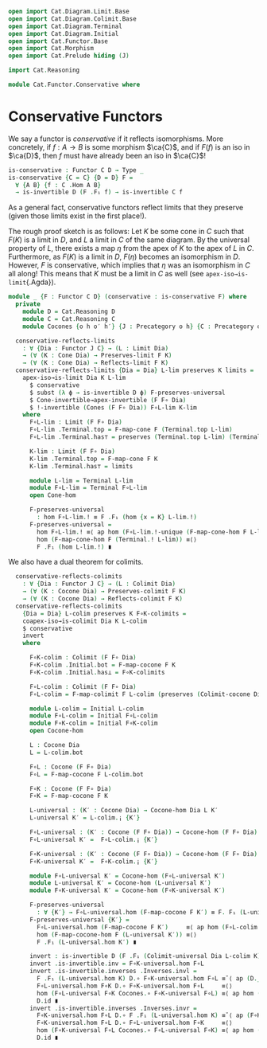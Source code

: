 ```agda
open import Cat.Diagram.Limit.Base
open import Cat.Diagram.Colimit.Base
open import Cat.Diagram.Terminal
open import Cat.Diagram.Initial
open import Cat.Functor.Base
open import Cat.Morphism
open import Cat.Prelude hiding (J)

import Cat.Reasoning

module Cat.Functor.Conservative where
```

<!--
```agda
private variable
  o h o₁ h₁ : Level
  C D J : Precategory o h
open Precategory
open Functor
```
-->

# Conservative Functors

We say a functor is _conservative_ if it reflects isomorphisms. More concretely,
if $f : A \to B$ is some morphism $\ca{C}$, and if $F(f)$ is an iso in $\ca{D}$,
then $f$ must have already been an iso in $\ca{C}$!

```agda
is-conservative : Functor C D → Type _
is-conservative {C = C} {D = D} F =
  ∀ {A B} {f : C .Hom A B}
  → is-invertible D (F .F₁ f) → is-invertible C f
```

As a general fact, conservative functors reflect limits that they preserve
(given those limits exist in the first place!).

The rough proof sketch is as follows: Let $K$ be some cone in $C$ such that
$F(K)$ is a limit in $D$, and $L$ a limit in $C$ of the same diagram.
By the universal property of $L$, there exists a map $\eta$ from the apex of $K$
to the apex of $L$ in $C$. Furthermore, as $F(K)$ is a limit in $D$, $F(\eta)$
becomes an isomorphism in $D$. However, $F$ is conservative, which implies that
$\eta$ was an isomorphism in $C$ all along! This means that $K$ must be a limit
in $C$ as well (see `apex-iso→is-limit`{.Agda}).

```agda
module _ {F : Functor C D} (conservative : is-conservative F) where
  private
    module D = Cat.Reasoning D
    module C = Cat.Reasoning C
    module Cocones {o h o′ h′} {J : Precategory o h} {C : Precategory o′ h′} {Dia : Functor J C} = Cat.Reasoning (Cocones Dia)

  conservative-reflects-limits
    : ∀ {Dia : Functor J C} → (L : Limit Dia)
    → (∀ (K : Cone Dia) → Preserves-limit F K)
    → (∀ (K : Cone Dia) → Reflects-limit F K)
  conservative-reflects-limits {Dia = Dia} L-lim preserves K limits =
    apex-iso→is-limit Dia K L-lim
      $ conservative
      $ subst (λ ϕ → is-invertible D ϕ) F-preserves-universal
      $ Cone-invertible→apex-invertible (F F∘ Dia)
      $ !-invertible (Cones (F F∘ Dia)) F∘L-lim K-lim
    where
      F∘L-lim : Limit (F F∘ Dia)
      F∘L-lim .Terminal.top = F-map-cone F (Terminal.top L-lim)
      F∘L-lim .Terminal.has⊤ = preserves (Terminal.top L-lim) (Terminal.has⊤ L-lim)

      K-lim : Limit (F F∘ Dia)
      K-lim .Terminal.top = F-map-cone F K
      K-lim .Terminal.has⊤ = limits

      module L-lim = Terminal L-lim
      module F∘L-lim = Terminal F∘L-lim
      open Cone-hom

      F-preserves-universal
        : hom F∘L-lim.! ≡ F .F₁ (hom {x = K} L-lim.!)
      F-preserves-universal =
        hom F∘L-lim.! ≡⟨ ap hom (F∘L-lim.!-unique (F-map-cone-hom F L-lim.!)) ⟩
        hom (F-map-cone-hom F (Terminal.! L-lim)) ≡⟨⟩
        F .F₁ (hom L-lim.!) ∎
```

We also have a dual theorem for colimits.

```agda
  conservative-reflects-colimits
    : ∀ {Dia : Functor J C} → (L : Colimit Dia)
    → (∀ (K : Cocone Dia) → Preserves-colimit F K)
    → (∀ (K : Cocone Dia) → Reflects-colimit F K)
  conservative-reflects-colimits
    {Dia = Dia} L-colim preserves K F∘K-colimits =
    coapex-iso→is-colimit Dia K L-colim
    $ conservative
    invert
    where

      F∘K-colim : Colimit (F F∘ Dia)
      F∘K-colim .Initial.bot = F-map-cocone F K
      F∘K-colim .Initial.has⊥ = F∘K-colimits

      F∘L-colim : Colimit (F F∘ Dia)
      F∘L-colim = F-map-colimit F L-colim (preserves (Colimit-cocone Dia L-colim))

      module L-colim = Initial L-colim
      module F∘L-colim = Initial F∘L-colim
      module F∘K-colim = Initial F∘K-colim
      open Cocone-hom

      L : Cocone Dia
      L = L-colim.bot

      F∘L : Cocone (F F∘ Dia)
      F∘L = F-map-cocone F L-colim.bot

      F∘K : Cocone (F F∘ Dia)
      F∘K = F-map-cocone F K

      L-universal : (K′ : Cocone Dia) → Cocone-hom Dia L K′
      L-universal K′ = L-colim.¡ {K′}

      F∘L-universal : (K′ : Cocone (F F∘ Dia)) → Cocone-hom (F F∘ Dia) F∘L K′
      F∘L-universal K′ =  F∘L-colim.¡ {K′}

      F∘K-universal : (K′ : Cocone (F F∘ Dia)) → Cocone-hom (F F∘ Dia) F∘K K′
      F∘K-universal K′ =  F∘K-colim.¡ {K′}

      module F∘L-universal K′ = Cocone-hom (F∘L-universal K′)
      module L-universal K′ = Cocone-hom (L-universal K′)
      module F∘K-universal K′ = Cocone-hom (F∘K-universal K′)

      F-preserves-universal
        : ∀ {K′} → F∘L-universal.hom (F-map-cocone F K′) ≡ F. F₁ (L-universal.hom K′)
      F-preserves-universal {K′} =
        F∘L-universal.hom (F-map-cocone F K′)     ≡⟨ ap hom (F∘L-colim.¡-unique (F-map-cocone-hom F (L-universal K′))) ⟩
        hom (F-map-cocone-hom F (L-universal K′)) ≡⟨⟩
        F .F₁ (L-universal.hom K′) ∎

      invert : is-invertible D (F .F₁ (Colimit-universal Dia L-colim K))
      invert .is-invertible.inv = F∘K-universal.hom F∘L
      invert .is-invertible.inverses .Inverses.invl =
        F .F₁ (L-universal.hom K) D.∘ F∘K-universal.hom F∘L ≡˘⟨ ap (D._∘ F∘K-universal.hom F∘L) F-preserves-universal ⟩
        F∘L-universal.hom F∘K D.∘ F∘K-universal.hom F∘L     ≡⟨⟩
        hom (F∘L-universal F∘K Cocones.∘ F∘K-universal F∘L) ≡⟨ ap hom (F∘K-colim.¡-unique₂ (F∘L-universal F∘K Cocones.∘ F∘K-universal F∘L) Cocones.id) ⟩
        D.id ∎
      invert .is-invertible.inverses .Inverses.invr =
        F∘K-universal.hom F∘L D.∘ F .F₁ (L-universal.hom K) ≡˘⟨ ap (F∘K-universal.hom F∘L D.∘_) F-preserves-universal ⟩
        F∘K-universal.hom F∘L D.∘ F∘L-universal.hom F∘K     ≡⟨⟩
        hom (F∘K-universal F∘L Cocones.∘ F∘L-universal F∘K) ≡⟨ ap hom (F∘L-colim.¡-unique₂ (F∘K-universal F∘L Cocones.∘ F∘L-universal F∘K) Cocones.id) ⟩
        D.id ∎
```
